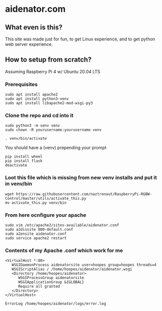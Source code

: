 # aidenator.com

## What even is this?
This site was made just for fun, to get Linux experience, and to get python
web server experience.

## How to setup from scratch?
Assuming Raspberry Pi 4 w/ Ubuntu 20.04 LTS

### Prerequisites
```
sudo apt install apache2
sudo apt install python3-venv
sudo apt install libapache2-mod-wsgi-py3
```
### Clone the repo and cd into it
```
sudo python3 -m venv venv
sudo chown -R yourusername:yourusername venv

. venv/bin/activate
```
You should have a (venv) prepending your prompt

```
pip install wheel
pip install flask
deactivate
```
### Loot this file which is missing from new venv installs and put it in venv/bin
```
wget https://raw.githubusercontent.com/naztronaut/RaspberryPi-RGBW-Control/master/utils/activate_this.py
mv activate_this.py venv/bin
```

### From here ocnfigure your apache
```
sudo vim /etc/apache2/sites-available/aidenator.conf
sudo a2dissite 000-default.conf
sudo a2ensite aidenator.conf
sudo service apache2 restart
```

### Contents of my Apache .conf which work for me
```
<VirtualHost *:80>
   WSGIDaemonProcess aidenatorsite user=hoopes group=hoopes threads=4
   WSGIScriptAlias / /home/hoopes/aidenator/aidenator.wsgi
   <Directory /home/hoopes/aidenator>
      WSGIProcessGroup aidenatorsite
      WSGIApplicationGroup &{GLOBAL}
      Require all granted
   </Directory>
</VirtualHost>

ErrorLog /home/hoopes/aidenator/logs/error.log
```
